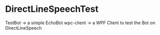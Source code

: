 # DirectLineSpeechTest

TestBot -> a simple EchoBot
wpc-client -> a WPF Client to test the Bot on DirectLineSpeech
